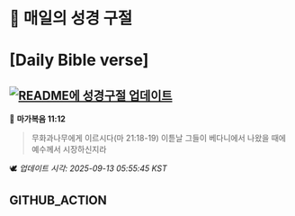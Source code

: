 # 🙏 매일의 성경 구절
# [Daily Bible verse]
## [![README에 성경구절 업데이트](https://github.com/DONGSUKA/first_test/actions/workflows/update-readme-bible.yml/badge.svg)](https://github.com/DONGSUKA/first_test/actions/workflows/update-readme-bible.yml)
<!-- START_BIBLE_VERSE -->
📖 **마가복음 11:12**
> 무화과나무에게 이르시다(마 21:18-19) 이튿날 그들이 베다니에서 나왔을 때에 예수께서 시장하신지라

🕊️ _업데이트 시각: 2025-09-13 05:55:45 KST_
  <!-- END_BIBLE_VERSE -->
## GITHUB_ACTION
